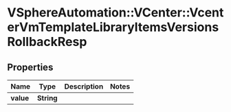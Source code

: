# VSphereAutomation::VCenter::VcenterVmTemplateLibraryItemsVersionsRollbackResp

## Properties
Name | Type | Description | Notes
------------ | ------------- | ------------- | -------------
**value** | **String** |  | 


